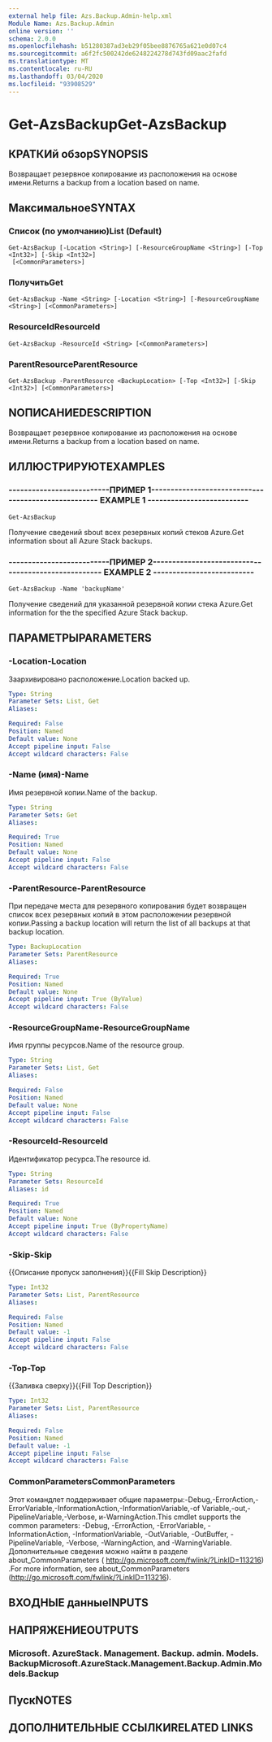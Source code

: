 ```yaml
---
external help file: Azs.Backup.Admin-help.xml
Module Name: Azs.Backup.Admin
online version: ''
schema: 2.0.0
ms.openlocfilehash: b51280387ad3eb29f05bee8876765a621e0d07c4
ms.sourcegitcommit: a6f2fc500242de6248224278d743fd09aac2fafd
ms.translationtype: MT
ms.contentlocale: ru-RU
ms.lasthandoff: 03/04/2020
ms.locfileid: "93908529"
---
```

# <span data-ttu-id="fde5a-101">Get-AzsBackup</span><span class="sxs-lookup"><span data-stu-id="fde5a-101">Get-AzsBackup</span></span>

## <span data-ttu-id="fde5a-102">КРАТКИй обзор</span><span class="sxs-lookup"><span data-stu-id="fde5a-102">SYNOPSIS</span></span>
<span data-ttu-id="fde5a-103">Возвращает резервное копирование из расположения на основе имени.</span><span class="sxs-lookup"><span data-stu-id="fde5a-103">Returns a backup from a location based on name.</span></span>

## <span data-ttu-id="fde5a-104">Максимальное</span><span class="sxs-lookup"><span data-stu-id="fde5a-104">SYNTAX</span></span>

### <span data-ttu-id="fde5a-105">Список (по умолчанию)</span><span class="sxs-lookup"><span data-stu-id="fde5a-105">List (Default)</span></span>
```
Get-AzsBackup [-Location <String>] [-ResourceGroupName <String>] [-Top <Int32>] [-Skip <Int32>]
 [<CommonParameters>]
```

### <span data-ttu-id="fde5a-106">Получить</span><span class="sxs-lookup"><span data-stu-id="fde5a-106">Get</span></span>
```
Get-AzsBackup -Name <String> [-Location <String>] [-ResourceGroupName <String>] [<CommonParameters>]
```

### <span data-ttu-id="fde5a-107">ResourceId</span><span class="sxs-lookup"><span data-stu-id="fde5a-107">ResourceId</span></span>
```
Get-AzsBackup -ResourceId <String> [<CommonParameters>]
```

### <span data-ttu-id="fde5a-108">ParentResource</span><span class="sxs-lookup"><span data-stu-id="fde5a-108">ParentResource</span></span>
```
Get-AzsBackup -ParentResource <BackupLocation> [-Top <Int32>] [-Skip <Int32>] [<CommonParameters>]
```

## <span data-ttu-id="fde5a-109">NОПИСАНИЕ</span><span class="sxs-lookup"><span data-stu-id="fde5a-109">DESCRIPTION</span></span>
<span data-ttu-id="fde5a-110">Возвращает резервное копирование из расположения на основе имени.</span><span class="sxs-lookup"><span data-stu-id="fde5a-110">Returns a backup from a location based on name.</span></span>

## <span data-ttu-id="fde5a-111">ИЛЛЮСТРИРУЮТ</span><span class="sxs-lookup"><span data-stu-id="fde5a-111">EXAMPLES</span></span>

### <span data-ttu-id="fde5a-112">--------------------------ПРИМЕР 1--------------------------</span><span class="sxs-lookup"><span data-stu-id="fde5a-112">-------------------------- EXAMPLE 1 --------------------------</span></span>
```
Get-AzsBackup
```

<span data-ttu-id="fde5a-113">Получение сведений sbout всех резервных копий стеков Azure.</span><span class="sxs-lookup"><span data-stu-id="fde5a-113">Get information sbout all Azure Stack backups.</span></span>

### <span data-ttu-id="fde5a-114">--------------------------ПРИМЕР 2--------------------------</span><span class="sxs-lookup"><span data-stu-id="fde5a-114">-------------------------- EXAMPLE 2 --------------------------</span></span>
```
Get-AzsBackup -Name 'backupName'
```

<span data-ttu-id="fde5a-115">Получение сведений для указанной резервной копии стека Azure.</span><span class="sxs-lookup"><span data-stu-id="fde5a-115">Get information for the the specified Azure Stack backup.</span></span>

## <span data-ttu-id="fde5a-116">ПАРАМЕТРЫ</span><span class="sxs-lookup"><span data-stu-id="fde5a-116">PARAMETERS</span></span>

### <span data-ttu-id="fde5a-117">-Location</span><span class="sxs-lookup"><span data-stu-id="fde5a-117">-Location</span></span>
<span data-ttu-id="fde5a-118">Заархивировано расположение.</span><span class="sxs-lookup"><span data-stu-id="fde5a-118">Location backed up.</span></span>

```yaml
Type: String
Parameter Sets: List, Get
Aliases: 

Required: False
Position: Named
Default value: None
Accept pipeline input: False
Accept wildcard characters: False
```

### <span data-ttu-id="fde5a-119">-Name (имя)</span><span class="sxs-lookup"><span data-stu-id="fde5a-119">-Name</span></span>
<span data-ttu-id="fde5a-120">Имя резервной копии.</span><span class="sxs-lookup"><span data-stu-id="fde5a-120">Name of the backup.</span></span>

```yaml
Type: String
Parameter Sets: Get
Aliases: 

Required: True
Position: Named
Default value: None
Accept pipeline input: False
Accept wildcard characters: False
```

### <span data-ttu-id="fde5a-121">-ParentResource</span><span class="sxs-lookup"><span data-stu-id="fde5a-121">-ParentResource</span></span>
<span data-ttu-id="fde5a-122">При передаче места для резервного копирования будет возвращен список всех резервных копий в этом расположении резервной копии.</span><span class="sxs-lookup"><span data-stu-id="fde5a-122">Passing a backup location will return the list of all backups at that backup location.</span></span>

```yaml
Type: BackupLocation
Parameter Sets: ParentResource
Aliases: 

Required: True
Position: Named
Default value: None
Accept pipeline input: True (ByValue)
Accept wildcard characters: False
```

### <span data-ttu-id="fde5a-123">-ResourceGroupName</span><span class="sxs-lookup"><span data-stu-id="fde5a-123">-ResourceGroupName</span></span>
<span data-ttu-id="fde5a-124">Имя группы ресурсов.</span><span class="sxs-lookup"><span data-stu-id="fde5a-124">Name of the resource group.</span></span>

```yaml
Type: String
Parameter Sets: List, Get
Aliases: 

Required: False
Position: Named
Default value: None
Accept pipeline input: False
Accept wildcard characters: False
```

### <span data-ttu-id="fde5a-125">-ResourceId</span><span class="sxs-lookup"><span data-stu-id="fde5a-125">-ResourceId</span></span>
<span data-ttu-id="fde5a-126">Идентификатор ресурса.</span><span class="sxs-lookup"><span data-stu-id="fde5a-126">The resource id.</span></span>

```yaml
Type: String
Parameter Sets: ResourceId
Aliases: id

Required: True
Position: Named
Default value: None
Accept pipeline input: True (ByPropertyName)
Accept wildcard characters: False
```

### <span data-ttu-id="fde5a-127">-Skip</span><span class="sxs-lookup"><span data-stu-id="fde5a-127">-Skip</span></span>
<span data-ttu-id="fde5a-128">{{Описание пропуск заполнения}}</span><span class="sxs-lookup"><span data-stu-id="fde5a-128">{{Fill Skip Description}}</span></span>

```yaml
Type: Int32
Parameter Sets: List, ParentResource
Aliases: 

Required: False
Position: Named
Default value: -1
Accept pipeline input: False
Accept wildcard characters: False
```

### <span data-ttu-id="fde5a-129">-Top</span><span class="sxs-lookup"><span data-stu-id="fde5a-129">-Top</span></span>
<span data-ttu-id="fde5a-130">{{Заливка сверху}}</span><span class="sxs-lookup"><span data-stu-id="fde5a-130">{{Fill Top Description}}</span></span>

```yaml
Type: Int32
Parameter Sets: List, ParentResource
Aliases: 

Required: False
Position: Named
Default value: -1
Accept pipeline input: False
Accept wildcard characters: False
```

### <span data-ttu-id="fde5a-131">CommonParameters</span><span class="sxs-lookup"><span data-stu-id="fde5a-131">CommonParameters</span></span>
<span data-ttu-id="fde5a-132">Этот командлет поддерживает общие параметры:-Debug,-ErrorAction,-ErrorVariable,-InformationAction,-InformationVariable,-of Variable,-out,-PipelineVariable,-Verbose, и-WarningAction.</span><span class="sxs-lookup"><span data-stu-id="fde5a-132">This cmdlet supports the common parameters: -Debug, -ErrorAction, -ErrorVariable, -InformationAction, -InformationVariable, -OutVariable, -OutBuffer, -PipelineVariable, -Verbose, -WarningAction, and -WarningVariable.</span></span> <span data-ttu-id="fde5a-133">Дополнительные сведения можно найти в разделе about_CommonParameters ( http://go.microsoft.com/fwlink/?LinkID=113216) .</span><span class="sxs-lookup"><span data-stu-id="fde5a-133">For more information, see about_CommonParameters (http://go.microsoft.com/fwlink/?LinkID=113216).</span></span>

## <span data-ttu-id="fde5a-134">ВХОДНЫЕ данные</span><span class="sxs-lookup"><span data-stu-id="fde5a-134">INPUTS</span></span>

## <span data-ttu-id="fde5a-135">НАПРЯЖЕНИЕ</span><span class="sxs-lookup"><span data-stu-id="fde5a-135">OUTPUTS</span></span>

### <span data-ttu-id="fde5a-136">Microsoft. AzureStack. Management. Backup. admin. Models. Backup</span><span class="sxs-lookup"><span data-stu-id="fde5a-136">Microsoft.AzureStack.Management.Backup.Admin.Models.Backup</span></span>

## <span data-ttu-id="fde5a-137">Пуск</span><span class="sxs-lookup"><span data-stu-id="fde5a-137">NOTES</span></span>

## <span data-ttu-id="fde5a-138">ДОПОЛНИТЕЛЬНЫЕ ССЫЛКИ</span><span class="sxs-lookup"><span data-stu-id="fde5a-138">RELATED LINKS</span></span>

